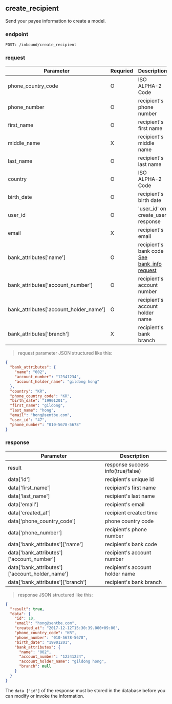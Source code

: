 ## create_recipient

Send your payee information to create a model.

### endpoint
<code>POST: /inbound/create_recipient</code>

### request

Parameter | Requried | Description
--------- | ------- | -----------
phone_country_code |O| ISO ALPHA-2 Code
phone_number |O| recipient's phone number
first_name |O| recipient's first name
middle_name |X| recipient's middle name
last_name |O| recipient's last name
country |O| ISO ALPHA-2 Code
birth_date |O| recipient's birth date
user_id |O| 'user_id' on create_user response
email |X| recipient's email
bank_attributes['name'] |O| recipient's bank code<br/><a href="#bank_info">See bank_info request</a>
bank_attributes['account_number'] |O| recipient's account number
bank_attributes['account_holder_name'] |O| recipient's account holder name
bank_attributes['branch'] |X| recipient's bank branch

> request parameter JSON structured like this:

```json
{
  "bank_attributes": {
    "name": "002",
    "account_number": "12341234",
    "account_holder_name": "gildong hong"
  },
  "country": "KR",
  "phone_country_code": "KR",
  "birth_date": "19901201",
  "first_name": "gildong",
  "last_name": "hong",
  "email": "hong@sentbe.com",
  "user_id": "47",
  "phone_number": "010-5678-5678"
}
```

### response
Parameter | Description
--------- | -----------
result | response success info(true/false)
data['id'] | recipient's unique id
data['first_name'] | recipient's first name
data['last_name'] | recipient's last name
data['email'] | recipient's email
data['created_at'] | recipient created time
data['phone_country_code'] | phone country code
data['phone_number'] | recipient's phone number
data['bank_attributes']['name'] | recipient's bank code
data['bank_attributes']['account_number'] | recipient's account number
data['bank_attributes']['account_holder_name'] | recipient's account holder name
data['bank_attributes']['branch'] | recipient's bank branch

> response JSON structured like this:

```json
{
  "result": true,
  "data": {
    "id": 10,
    "email": "hong@sentbe.com",
    "created_at": "2017-12-12T15:30:39.000+09:00",
    "phone_country_code": "KR",
    "phone_number": "010-5678-5678",
    "birth_date": "19901201",
    "bank_attributes": {
      "name": "002",
      "account_number": "12341234",
      "account_holder_name": "gildong hong",
      "branch": null
    }
  }
}
```


<aside class="warning">
The <code>data ['id']</code> of the response must be stored in the database before you can modify or invoke the information.
</aside>
